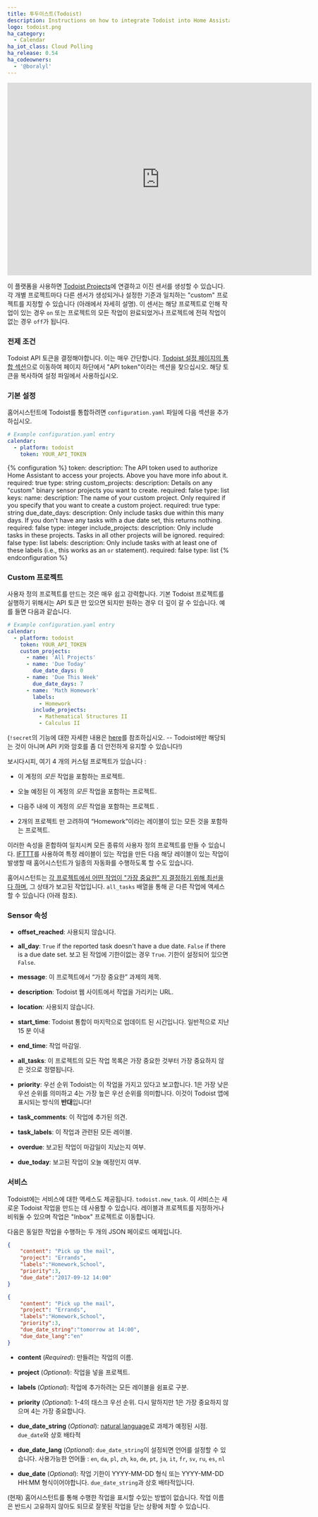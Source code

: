 ```yaml
---
title: 투두이스트(Todoist)
description: Instructions on how to integrate Todoist into Home Assistant.
logo: todoist.png
ha_category:
  - Calendar
ha_iot_class: Cloud Polling
ha_release: 0.54
ha_codeowners:
  - '@boralyl'
---
```


<div class='videoWrapper'>
<iframe width="690" height="437" src="https://www.youtube.com/embed/b390o1Qj-I8" frameborder="0" allow="accelerometer; autoplay; encrypted-media; gyroscope; picture-in-picture" allowfullscreen></iframe>
</div>

이 플랫폼을 사용하면 [Todoist Projects](https://todoist.com)에 연결하고 이진 센서를 생성할 수 있습니다. 각 개별 프로젝트마다 다른 센서가 생성되거나 설정한 기준과 일치하는 "custom" 프로젝트를 지정할 수 있습니다 (아래에서 자세히 설명). 이 센서는 해당 프로젝트로 인해 작업이 있는 경우 `on` 또는 프로젝트의 모든 작업이 완료되었거나 프로젝트에 전혀 작업이 없는 경우 `off`가 됩니다.

### 전제 조건

Todoist API 토큰을 결정해야합니다. 이는 매우 간단합니다. [Todoist 설정 페이지의 통합 섹션](https://todoist.com/Users/viewPrefs?page=authorizations)으로 이동하여 페이지 하단에서 "API token"이라는 섹션을 찾으십시오. 해당 토큰을 복사하여 설정 파일에서 사용하십시오.

### 기본 설정

홈어시스턴트에 Todoist를 통합하려면 `configuration.yaml` 파일에 다음 섹션을 추가하십시오.

```yaml
# Example configuration.yaml entry
calendar:
  - platform: todoist
    token: YOUR_API_TOKEN
```

{% configuration %}
token:
  description: The API token used to authorize Home Assistant to access your projects. Above you have more info about it.
  required: true
  type: string
custom_projects:
  description: Details on any "custom" binary sensor projects you want to create.
  required: false
  type: list
  keys:
    name:
      description: The name of your custom project. Only required if you specify that you want to create a custom project.
      required: true
      type: string
    due_date_days:
      description: Only include tasks due within this many days. If you don't have any tasks with a due date set, this returns nothing.
      required: false
      type: integer
    include_projects:
      description: Only include tasks in these projects. Tasks in all other projects will be ignored.
      required: false
      type: list
    labels:
      description: Only include tasks with at least one of these labels (i.e., this works as an `or` statement).
      required: false
      type: list
{% endconfiguration %}

### Custom 프로젝트
사용자 정의 프로젝트를 만드는 것은 매우 쉽고 강력합니다. 기본 Todoist 프로젝트를 실행하기 위해서는 API 토큰 만 있으면 되지만 원하는 경우 더 깊이 갈 수 있습니다. 예를 들면 다음과 같습니다.

```yaml
# Example configuration.yaml entry
calendar:
  - platform: todoist
    token: YOUR_API_TOKEN
    custom_projects:
      - name: 'All Projects'
      - name: 'Due Today'
        due_date_days: 0
      - name: 'Due This Week'
        due_date_days: 7
      - name: 'Math Homework'
        labels:
          - Homework
        include_projects:
          - Mathematical Structures II
          - Calculus II
```

(`!secret`의 기능에 대한 자세한 내용은 [here](/docs/configuration/secrets/)를 참조하십시오. -- Todoist에만 해당되는 것이 아니며 API 키와 암호를 좀 더 안전하게 유지할 수 있습니다!)

보시다시피, 여기 4 개의 커스텀 프로젝트가 있습니다 :

- 이 계정의 *모든* 작업을 포함하는 프로젝트.

- 오늘 예정된 이 계정의 *모든* 작업을 포함하는 프로젝트. 

- 다음주 내에 이 계정의 *모든* 작업을 포함하는 프로젝트 .

- 2개의 프로젝트 만 고려하여 “Homework”이라는 레이블이 있는 모든 것을 포함하는 프로젝트.

이러한 속성을 혼합하여 일치시켜 모든 종류의 사용자 정의 프로젝트를 만들 수 있습니다. [IFTTT](https://ifttt.com/todoist)를 사용하여 특정 레이블이 있는 작업을 만든 다음 해당 레이블이 있는 작업이 발생할 때 홈어시스턴트가 일종의 자동화를 수행하도록 할 수도 있습니다.

홈어시스턴트는 [각 프로젝트에서 어떤 작업이 "가장 중요한" 지 결정하기 위해 최선을 다 하며](https://github.com/home-assistant/home-assistant/blob/master/homeassistant/components/todoist/calendar.py), 그 상태가 보고된 작업입니다. `all_tasks` 배열을 통해 곧 다른 작업에 액세스 할 수 있습니다 (아래 참조).

### Sensor 속성

 - **offset_reached**: 사용되지 않습니다.

 - **all_day**: `True` if the reported task doesn't have a due date. `False` if there is a due date set. 보고 된 작업에 기한이없는 경우 `True`. 기한이 설정되어 있으면 `False`.

 - **message**: 이 프로젝트에서 “가장 중요한” 과제의 제목.

 - **description**: Todoist 웹 사이트에서 작업을 가리키는 URL.

 - **location**: 사용되지 않습니다.

 - **start_time**: Todoist 통합이 마지막으로 업데이트 된 시간입니다. 일반적으로 지난 15 분 이내

 - **end_time**: 작업 마감일.

- **all_tasks**: 이 프로젝트의 모든 작업 목록은 가장 중요한 것부터 가장 중요하지 않은 것으로 정렬됩니다.

- **priority**: 우선 순위 Todoist는 이 작업을 가지고 있다고 보고합니다. 1은 가장 낮은 우선 순위를 의미하고 4는 가장 높은 우선 순위를 의미합니다. 이것이 Todoist 앱에 표시되는 방식의 **반대**입니다!

- **task_comments**: 이 작업에 추가된 의견.

- **task_labels**: 이 작업과 관련된 모든 레이블.

- **overdue**: 보고된 작업이 마감일이 지났는지 여부.

- **due_today**: 보고된 작업이 오늘 예정인지 여부.

### 서비스

Todoist에는 서비스에 대한 액세스도 제공됩니다. `todoist.new_task`. 이 서비스는 새로운 Todoist 작업을 만드는 데 사용할 수 있습니다. 레이블과 프로젝트를 지정하거나 비워둘 수 있으며 작업은 "Inbox" 프로젝트로 이동합니다.

다음은 동일한 작업을 수행하는 두 개의 JSON 페이로드 예제입니다.

```json
{
    "content": "Pick up the mail",
    "project": "Errands",
    "labels":"Homework,School",
    "priority":3,
    "due_date":"2017-09-12 14:00"
}
```

```json
{
    "content": "Pick up the mail",
    "project": "Errands",
    "labels":"Homework,School",
    "priority":3,
    "due_date_string":"tomorrow at 14:00",
    "due_date_lang":"en"
}
```

- **content** (*Required*): 만들려는 작업의 이름.

- **project** (*Optional*): 작업을 넣을 프로젝트.

- **labels** (*Optional*): 작업에 추가하려는 모든 레이블을 쉼표로 구분.

- **priority** (*Optional*): 1-4의 태스크 우선 순위. 다시 말하지만 1은 가장 중요하지 않으며 4는 가장 중요합니다.

- **due_date_string** (*Optional*): [natural language](https://support.todoist.com/hc/en-us/articles/205325931-Dates-and-Times)로 과제가 예정된 시점. `due_date`와 상호 배타적

- **due_date_lang** (*Optional*): `due_date_string`이 설정되면 언어를 설정할 수 있습니다. 사용가능한 언어들 : `en`, `da`, `pl`, `zh`, `ko`, `de`, `pt`, `ja`, `it`, `fr`, `sv`, `ru`, `es`, `nl`

- **due_date** (*Optional*): 작업 기한이 YYYY-MM-DD 형식 또는 YYYY-MM-DD HH:MM 형식이어야합니다. `due_date_string`과 상호 배타적입니다.

(현재) 홈어시스턴트를 통해 수행한 작업을 표시할 수있는 방법이 없습니다. 작업 이름은 반드시 고유하지 않아도 되므로 잘못된 작업을 닫는 상황에 처할 수 있습니다.
